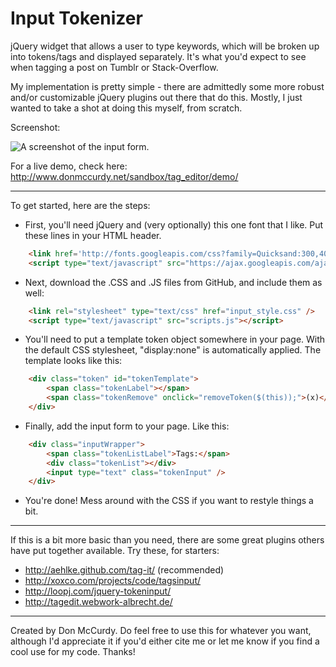Input Tokenizer
===============

jQuery widget that allows a user to type keywords, which will be broken up into tokens/tags and displayed separately. It's what you'd expect to see when tagging a post on Tumblr or Stack-Overflow.

My implementation is pretty simple - there are admittedly some more robust and/or customizable jQuery plugins out there that do this. Mostly, I just wanted to take a shot at doing this myself, from scratch.

Screenshot:

![A screenshot of the input form.](http://www.donmccurdy.net/sandbox/tag_editor/demo/screenshot3.png)

For a live demo, check here: http://www.donmccurdy.net/sandbox/tag_editor/demo/

- - -

To get started, here are the steps:

* First, you'll need jQuery and (very optionally) this one font that I like. Put these lines in your HTML header.

```html
    <link href='http://fonts.googleapis.com/css?family=Quicksand:300,400' rel='stylesheet' type='text/css'>
    <script type="text/javascript" src="https://ajax.googleapis.com/ajax/libs/jquery/1.7.2/jquery.min.js" ></script>
```

* Next, download the .CSS and .JS files from GitHub, and include them as well:

```html
    <link rel="stylesheet" type="text/css" href="input_style.css" />
    <script type="text/javascript" src="scripts.js"></script>
```

* You'll need to put a template token object somewhere in your page. With the default CSS stylesheet, "display:none" is automatically applied. The template looks like this:

```html
    <div class="token" id="tokenTemplate">
        <span class="tokenLabel"></span>
        <span class="tokenRemove" onclick="removeToken($(this));">(x)</span>
    </div>
```

* Finally, add the input form to your page. Like this:

```html
    <div class="inputWrapper">
        <span class="tokenListLabel">Tags:</span>
        <div class="tokenList"></div>
        <input type="text" class="tokenInput" />
    </div>
```

* You're done! Mess around with the CSS if you want to restyle things a bit.

- - -

If this is a bit more basic than you need, there are some great plugins others have put together available. Try these, for starters:

* http://aehlke.github.com/tag-it/ (recommended)
* http://xoxco.com/projects/code/tagsinput/
* http://loopj.com/jquery-tokeninput/
* http://tagedit.webwork-albrecht.de/

- - -

Created by Don McCurdy. Do feel free to use this for whatever you want, although I'd appreciate it if you'd either cite me or let me know if you find a cool use for my code. Thanks! 
